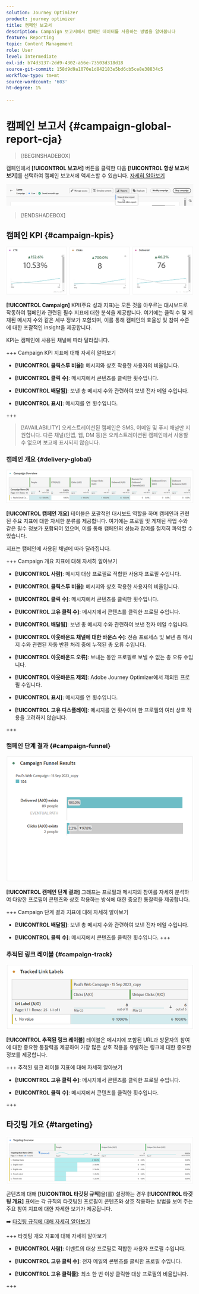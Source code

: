 ```yaml
---
solution: Journey Optimizer
product: journey optimizer
title: 캠페인 보고서
description: Campaign 보고서에서 캠페인 데이터를 사용하는 방법을 알아봅니다
feature: Reporting
topic: Content Management
role: User
level: Intermediate
exl-id: b74d3137-2dd9-4302-a56e-73503d318d18
source-git-commit: 158d9d9a1070e1d842183e5bd6cb5ce8e38834c5
workflow-type: tm+mt
source-wordcount: '603'
ht-degree: 1%

---
```


# 캠페인 보고서 {#campaign-global-report-cja}

>[!BEGINSHADEBOX]

캠페인에서 **[!UICONTROL 보고서]** 버튼을 클릭한 다음 **[!UICONTROL 항상 보고서 보기]**&#x200B;를 선택하여 캠페인 보고서에 액세스할 수 있습니다. [자세히 알아보기](report-gs-cja.md)

![](assets/report-access.png)

>[!ENDSHADEBOX]

## 캠페인 KPI {#campaign-kpis}

![](assets/cja-email-kpis.png)

**[!UICONTROL Campaign]** KPI(주요 성과 지표)는 모든 것을 아우르는 대시보드로 작동하여 캠페인과 관련된 필수 지표에 대한 분석을 제공합니다. 여기에는 클릭 수 및 게재된 메시지 수와 같은 세부 정보가 포함되며, 이를 통해 캠페인의 효율성 및 참여 수준에 대한 포괄적인 insight을 제공합니다.

KPI는 캠페인에 사용된 채널에 따라 달라집니다.

+++ Campaign KPI 지표에 대해 자세히 알아보기

* **[!UICONTROL 클릭스루 비율]**: 메시지와 상호 작용한 사용자의 비율입니다.

* **[!UICONTROL 클릭 수]**: 메시지에서 콘텐츠를 클릭한 횟수입니다.

* **[!UICONTROL 배달됨]**: 보낸 총 메시지 수와 관련하여 보낸 전자 메일 수입니다.

* **[!UICONTROL 표시]**: 메시지를 연 횟수입니다.

+++

>[!AVAILABILITY]
>오케스트레이션된 캠페인은 SMS, 이메일 및 푸시 채널만 지원합니다. 다른 채널(인앱, 웹, DM 등)은 오케스트레이션된 캠페인에서 사용할 수 없으며 보고에 표시되지 않습니다.

### 캠페인 개요 {#delivery-global}

![](assets/cja-campaign-overview.png)

**[!UICONTROL 캠페인 개요]** 테이블은 포괄적인 대시보드 역할을 하며 캠페인과 관련된 주요 지표에 대한 자세한 분류를 제공합니다. 여기에는 프로필 및 게재된 작업 수와 같은 필수 정보가 포함되어 있으며, 이를 통해 캠페인의 성능과 참여를 철저히 파악할 수 있습니다.

지표는 캠페인에 사용된 채널에 따라 달라집니다.

+++ Campaign 개요 지표에 대해 자세히 알아보기

* **[!UICONTROL 사람]**: 메시지 대상 프로필로 적합한 사용자 프로필 수입니다.

* **[!UICONTROL 클릭스루 비율]**: 메시지와 상호 작용한 사용자의 비율입니다.

* **[!UICONTROL 클릭 수]**: 메시지에서 콘텐츠를 클릭한 횟수입니다.

* **[!UICONTROL 고유 클릭 수]**: 메시지에서 콘텐츠를 클릭한 프로필 수입니다.

* **[!UICONTROL 배달됨]**: 보낸 총 메시지 수와 관련하여 보낸 전자 메일 수입니다.

* **[!UICONTROL 아웃바운드 채널에 대한 바운스 수]**: 전송 프로세스 및 보낸 총 메시지 수와 관련된 자동 반환 처리 중에 누적된 총 오류 수입니다.

* **[!UICONTROL 아웃바운드 오류]**: 보내는 동안 프로필로 보낼 수 없는 총 오류 수입니다.

* **[!UICONTROL 아웃바운드 제외]**: Adobe Journey Optimizer에서 제외된 프로필 수입니다.

* **[!UICONTROL 표시]**: 메시지를 연 횟수입니다.

* **[!UICONTROL 고유 디스플레이]**: 메시지를 연 횟수이며 한 프로필의 여러 상호 작용을 고려하지 않습니다.

+++

### 캠페인 단계 결과 {#campaign-funnel}

![](assets/cja-campaign-funnel.png)

**[!UICONTROL 캠페인 단계 결과]** 그래프는 프로필과 메시지의 참여를 자세히 분석하여 다양한 프로필이 콘텐츠와 상호 작용하는 방식에 대한 중요한 통찰력을 제공합니다.

+++ Campaign 단계 결과 지표에 대해 자세히 알아보기

* **[!UICONTROL 배달됨]**: 보낸 총 메시지 수와 관련하여 보낸 전자 메일 수입니다.

* **[!UICONTROL 클릭 수]**: 메시지에서 콘텐츠를 클릭한 횟수입니다.
+++

### 추적된 링크 레이블 {#campaign-track}

![](assets/cja-campaign-tracked-link.png)

**[!UICONTROL 추적된 링크 레이블]** 테이블은 메시지에 포함된 URL과 방문자의 참여에 대한 중요한 통찰력을 제공하여 가장 많은 상호 작용을 유발하는 링크에 대한 중요한 정보를 제공합니다.

+++ 추적된 링크 레이블 지표에 대해 자세히 알아보기

* **[!UICONTROL 고유 클릭 수]**: 메시지에서 콘텐츠를 클릭한 프로필 수입니다.

* **[!UICONTROL 클릭 수]**: 메시지에서 콘텐츠를 클릭한 횟수입니다.

+++

## 타깃팅 개요 {#targeting}

![](assets/cja-journey-targeting-overview.png)

콘텐츠에 대해 **[!UICONTROL 타깃팅 규칙]**&#x200B;을(를) 설정하는 경우 **[!UICONTROL 타깃팅 개요]** 표에는 각 규칙의 타깃팅된 프로필이 콘텐츠와 상호 작용하는 방법을 보여 주는 주요 참여 지표에 대한 자세한 보기가 제공됩니다.

➡️ [타깃팅 규칙에 대해 자세히 알아보기](../campaigns/campaigns-message-optimization.md)

+++ 타겟팅 개요 지표에 대해 자세히 알아보기

* **[!UICONTROL 사람]**: 이벤트의 대상 프로필로 적합한 사용자 프로필 수입니다.

* **[!UICONTROL 고유 클릭 수]**: 전자 메일의 콘텐츠를 클릭한 프로필 수입니다.

* **[!UICONTROL 고유 클릭률]**: 최소 한 번 이상 클릭한 대상 프로필의 비율입니다.

+++
